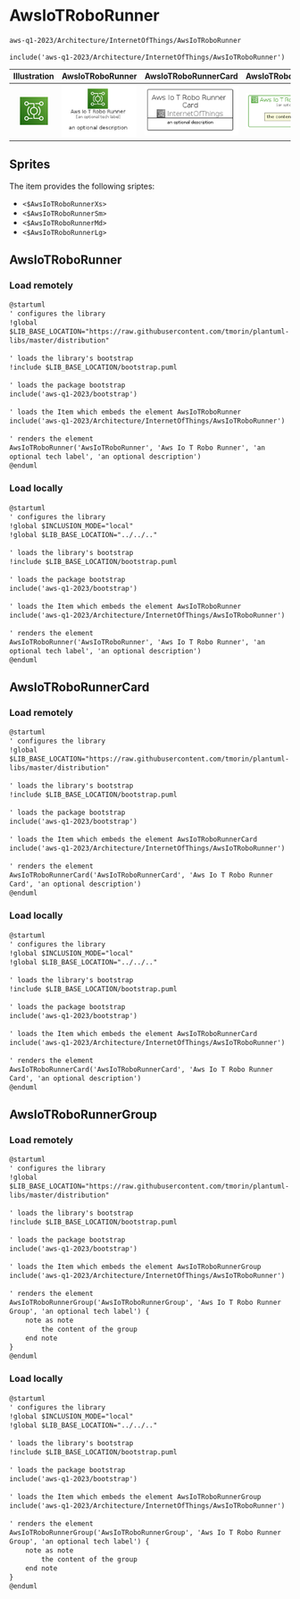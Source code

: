 # AwsIoTRoboRunner


```text
aws-q1-2023/Architecture/InternetOfThings/AwsIoTRoboRunner
```

```text
include('aws-q1-2023/Architecture/InternetOfThings/AwsIoTRoboRunner')
```



| Illustration | AwsIoTRoboRunner | AwsIoTRoboRunnerCard | AwsIoTRoboRunnerGroup |
| :---: | :---: | :---: | :---: |
| ![illustration for Illustration](../../../aws-q1-2023/Architecture/InternetOfThings/AwsIoTRoboRunner.png) | ![illustration for AwsIoTRoboRunner](../../../aws-q1-2023/Architecture/InternetOfThings/AwsIoTRoboRunner.Local.png) | ![illustration for AwsIoTRoboRunnerCard](../../../aws-q1-2023/Architecture/InternetOfThings/AwsIoTRoboRunnerCard.Local.png) | ![illustration for AwsIoTRoboRunnerGroup](../../../aws-q1-2023/Architecture/InternetOfThings/AwsIoTRoboRunnerGroup.Local.png) |



## Sprites
The item provides the following sriptes:

- `<$AwsIoTRoboRunnerXs>`
- `<$AwsIoTRoboRunnerSm>`
- `<$AwsIoTRoboRunnerMd>`
- `<$AwsIoTRoboRunnerLg>`





## AwsIoTRoboRunner

### Load remotely
```plantuml
@startuml
' configures the library
!global $LIB_BASE_LOCATION="https://raw.githubusercontent.com/tmorin/plantuml-libs/master/distribution"

' loads the library's bootstrap
!include $LIB_BASE_LOCATION/bootstrap.puml

' loads the package bootstrap
include('aws-q1-2023/bootstrap')

' loads the Item which embeds the element AwsIoTRoboRunner
include('aws-q1-2023/Architecture/InternetOfThings/AwsIoTRoboRunner')

' renders the element
AwsIoTRoboRunner('AwsIoTRoboRunner', 'Aws Io T Robo Runner', 'an optional tech label', 'an optional description')
@enduml
```

### Load locally
```plantuml
@startuml
' configures the library
!global $INCLUSION_MODE="local"
!global $LIB_BASE_LOCATION="../../.."

' loads the library's bootstrap
!include $LIB_BASE_LOCATION/bootstrap.puml

' loads the package bootstrap
include('aws-q1-2023/bootstrap')

' loads the Item which embeds the element AwsIoTRoboRunner
include('aws-q1-2023/Architecture/InternetOfThings/AwsIoTRoboRunner')

' renders the element
AwsIoTRoboRunner('AwsIoTRoboRunner', 'Aws Io T Robo Runner', 'an optional tech label', 'an optional description')
@enduml
```

## AwsIoTRoboRunnerCard

### Load remotely
```plantuml
@startuml
' configures the library
!global $LIB_BASE_LOCATION="https://raw.githubusercontent.com/tmorin/plantuml-libs/master/distribution"

' loads the library's bootstrap
!include $LIB_BASE_LOCATION/bootstrap.puml

' loads the package bootstrap
include('aws-q1-2023/bootstrap')

' loads the Item which embeds the element AwsIoTRoboRunnerCard
include('aws-q1-2023/Architecture/InternetOfThings/AwsIoTRoboRunner')

' renders the element
AwsIoTRoboRunnerCard('AwsIoTRoboRunnerCard', 'Aws Io T Robo Runner Card', 'an optional description')
@enduml
```

### Load locally
```plantuml
@startuml
' configures the library
!global $INCLUSION_MODE="local"
!global $LIB_BASE_LOCATION="../../.."

' loads the library's bootstrap
!include $LIB_BASE_LOCATION/bootstrap.puml

' loads the package bootstrap
include('aws-q1-2023/bootstrap')

' loads the Item which embeds the element AwsIoTRoboRunnerCard
include('aws-q1-2023/Architecture/InternetOfThings/AwsIoTRoboRunner')

' renders the element
AwsIoTRoboRunnerCard('AwsIoTRoboRunnerCard', 'Aws Io T Robo Runner Card', 'an optional description')
@enduml
```

## AwsIoTRoboRunnerGroup

### Load remotely
```plantuml
@startuml
' configures the library
!global $LIB_BASE_LOCATION="https://raw.githubusercontent.com/tmorin/plantuml-libs/master/distribution"

' loads the library's bootstrap
!include $LIB_BASE_LOCATION/bootstrap.puml

' loads the package bootstrap
include('aws-q1-2023/bootstrap')

' loads the Item which embeds the element AwsIoTRoboRunnerGroup
include('aws-q1-2023/Architecture/InternetOfThings/AwsIoTRoboRunner')

' renders the element
AwsIoTRoboRunnerGroup('AwsIoTRoboRunnerGroup', 'Aws Io T Robo Runner Group', 'an optional tech label') {
    note as note
        the content of the group
    end note
}
@enduml
```

### Load locally
```plantuml
@startuml
' configures the library
!global $INCLUSION_MODE="local"
!global $LIB_BASE_LOCATION="../../.."

' loads the library's bootstrap
!include $LIB_BASE_LOCATION/bootstrap.puml

' loads the package bootstrap
include('aws-q1-2023/bootstrap')

' loads the Item which embeds the element AwsIoTRoboRunnerGroup
include('aws-q1-2023/Architecture/InternetOfThings/AwsIoTRoboRunner')

' renders the element
AwsIoTRoboRunnerGroup('AwsIoTRoboRunnerGroup', 'Aws Io T Robo Runner Group', 'an optional tech label') {
    note as note
        the content of the group
    end note
}
@enduml
```

